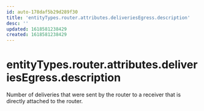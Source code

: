 ```yaml
---
id: auto-178daf5b29d289f30
title: 'entityTypes.router.attributes.deliveriesEgress.description'
desc: ''
updated: 1618581238429
created: 1618581238429
---
```

# entityTypes.router.attributes.deliveriesEgress.description

Number of deliveries that were sent by the router to a receiver that is directly attached to the router.
